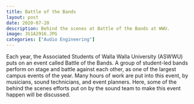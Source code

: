 ```yaml
---
title: Battle of the Bands
layout: post
date: 2020-07-20
description: Behind the scenes at Battle of the Bands at WWU.
image: 3S1A2916.JPG
categories: ["Audio Engineering"]
---
```


Each year, the Associated Students of Walla Walla University (ASWWU) puts on an event called Battle of the Bands. A group of student-led bands perform on stage and battle against each other, as one of the largest campus events of the year. Many hours of work are put into this event, by musicians, sound technicians, and event planners. Here, some of the behind the scenes efforts put on by the sound team to make this event happen will be discussed.

<img class="card-img" src="/img/EOR_4450.JPG" alt="">
